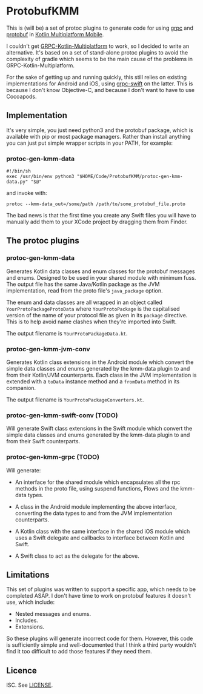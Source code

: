 # ProtobufKMM

This is (will be) a set of protoc plugins to generate code for using
[grpc](https://grpc.io) and
[protobuf](https://developers.google.com/protocol-buffers) in
[Kotlin Multiplatform Mobile](https://kotlinlang.org/lp/mobile/).

I couldn't get
[GRPC-Kotlin-Multiplatform](https://github.com/TimOrtel/GRPC-Kotlin-Multiplatform)
to work, so I decided to write an alternative. It's based on a set of
stand-alone protoc plugins to avoid the complexity of gradle which seems to be
the main cause of the problems in GRPC-Kotlin-Multiplatform.

For the sake of getting up and running quickly, this still relies on existing
implementations for Android and iOS, using
[grpc-swift](https://github.com/grpc/grpc-swift) on the latter. This is because
I don't know Objective-C, and because I don't want to have to use Cocoapods.

## Implementation

It's very simple, you just need python3 and the protobuf package, which is
available with pip or most package managers. Rather than install anything you
can just put simple wrapper scripts in your PATH, for example:

### protoc-gen-kmm-data
```
#!/bin/sh
exec /usr/bin/env python3 "$HOME/Code/ProtobufKMM/protoc-gen-kmm-data.py" "$@"
```
and invoke with:
```
protoc --kmm-data_out=/some/path /path/to/some_protobuf_file.proto
```

The bad news is that the first time you create any Swift files you will have
to manually add them to your XCode project by dragging them from Finder.

## The protoc plugins

### protoc-gen-kmm-data

Generates Kotlin data classes and enum classes for the protobuf messages and
enums. Designed to be used in your shared module with minimum fuss. The output
file has the same Java/Kotlin package as the JVM implementation, read from the
proto file's `java_package` option.

The enum and data classes are all wrapped in an object called
`YourProtoPackageProtoData` where `YourProtoPackage` is the capitalised
version of the name of your protocol file as given in its `package` directive.
This is to help avoid name clashes when they're imported into Swift.

The output filename is `YourProtoPackageData.kt`.

### protoc-gen-kmm-jvm-conv

Generates Kotlin class extensions in the Android module which convert the
simple data classes and enums generated by the kmm-data plugin to and from
their Kotlin/JVM counterparts. Each class in the JVM implementation is extended
with a `toData` instance method and a `fromData` method in its companion.

The output filename is `YourProtoPackageConverters.kt`.

### protoc-gen-kmm-swift-conv (TODO)

Will generate Swift class extensions in the Swift module which convert the
simple data classes and enums generated by the kmm-data plugin to and from
their Swift counterparts.

### protoc-gen-kmm-grpc (TODO)

Will generate:

* An interface for the shared module which encapsulates all the rpc methods in
  the proto file, using suspend functions, Flows and the kmm-data types. 

* A class in the Android module implementing the above interface, converting
  the data types to and from the JVM implementation counterparts.

* A Kotlin class with the same interface in the shared iOS module which uses
  a Swift delegate and callbacks to interface between Kotlin and Swift.

* A Swift class to act as the delegate for the above.

## Limitations

This set of plugins was written to support a specific app, which needs to be
completed ASAP. I don't have time to work on protobuf features it doesn't use,
which include:

* Nested messages and enums.
* Includes.
* Extensions.

So these plugins will generate incorrect code for them. However, this code is
sufficiently simple and well-documented that I think a third party wouldn't
find it too difficult to add those features if they need them.

## Licence

ISC. See [LICENSE](LICENSE).
